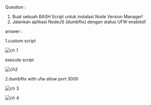 Question :

1. Buat sebuah BASH Script untuk instalasi Node Version Manager!
2. Jalankan aplikasi NodeJS (dumbflix) dengan status UFW enabled!

answer :

1.custom script

![ch 1](https://user-images.githubusercontent.com/91004163/227318020-56b67e0c-58e6-4e04-b4bc-2c27b4bf1298.png)



execute script


![ch2](https://user-images.githubusercontent.com/91004163/227318034-2d5a66de-8435-4f29-bb54-94dc8f16d172.png)


2.dumbflix with ufw allow port 3000

![ch 3](https://user-images.githubusercontent.com/91004163/227437187-9bdf9527-88c9-4998-8b2f-3125612d59e0.png)



![ch 4](https://user-images.githubusercontent.com/91004163/227321135-7839aa6a-6a05-4316-b571-34929691b33f.png)
